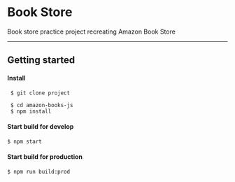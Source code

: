 # Book Store
Book store practice project recreating Amazon Book Store

---

## Getting started

#### Install
```clone
 $ git clone project

 $ cd amazon-books-js
 $ npm install
```
#### Start build for develop
```develop
$ npm start
```

#### Start build for production
```production
$ npm run build:prod
```





